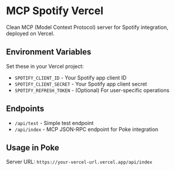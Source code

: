 # MCP Spotify Vercel

Clean MCP (Model Context Protocol) server for Spotify integration, deployed on Vercel.

## Environment Variables

Set these in your Vercel project:

- `SPOTIFY_CLIENT_ID` - Your Spotify app client ID
- `SPOTIFY_CLIENT_SECRET` - Your Spotify app client secret  
- `SPOTIFY_REFRESH_TOKEN` - (Optional) For user-specific operations

## Endpoints

- `/api/test` - Simple test endpoint
- `/api/index` - MCP JSON-RPC endpoint for Poke integration

## Usage in Poke

Server URL: `https://your-vercel-url.vercel.app/api/index`